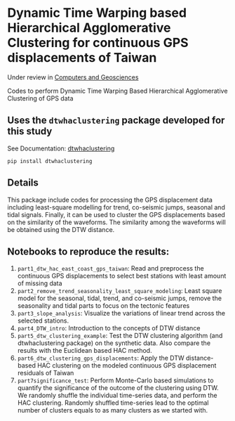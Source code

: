 # Dynamic Time Warping based Hierarchical Agglomerative Clustering for continuous GPS displacements of Taiwan
Under review in [Computers and Geosciences](https://www.journals.elsevier.com/computers-and-geosciences)

Codes to perform Dynamic Time Warping Based Hierarchical Agglomerative Clustering of GPS data

## Uses the `dtwhaclustering` package developed for this study
See Documentation: [dtwhaclustering](https://dtwhaclustering.readthedocs.io/en/latest/)

```
pip install dtwhaclustering
```

## Details

This package include codes for processing the GPS displacement data including least-square modelling for trend, co-seismic jumps, 
seasonal and tidal signals. Finally, it can be used to cluster the GPS displacements based on the similarity of the waveforms. The
similarity among the waveforms will be obtained using the DTW distance.

## Notebooks to reproduce the results:
1.	`part1_dtw_hac_east_coast_gps_taiwan`: Read and preprocess the continuous GPS displacements to select best stations with least amount of missing data
2.	`part2_remove_trend_seasonality_least_square_modeling`: Least square model for the seasonal, tidal, trend, and co-seismic jumps, remove the seasonality and tidal parts to focus on the tectonic features
3.	`part3_slope_analysis`: Visualize the variations of linear trend across the selected stations.
4.	`part4_DTW_intro`: Introduction to the concepts of DTW distance
5.	`part5_dtw_clustering_example`: Test the DTW clustering algorithm (and dtwhaclustering package) on the synthetic data. Also compare the results with the Euclidean based HAC method.
6.	`part6_dtw_clustering_gps_displacements`: Apply the DTW distance-based HAC clustering on the modeled continuous GPS displacement residuals of Taiwan
7.	`part7significance_test`: Perform Monte-Carlo based simulations to quantify the significance of the outcome of the clustering using DTW. We randomly shuffle the individual time-series data, and perform the HAC clustering. Randomly shuffled time-series lead to the optimal number of clusters equals to as many clusters as we started with.
